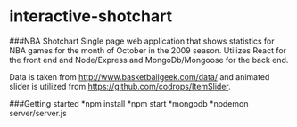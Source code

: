# interactive-shotchart
###NBA Shotchart
Single page web application that shows statistics for NBA games for the month of October in the 2009 season. Utilizes React for the front end and Node/Express and MongoDb/Mongoose for the back end. 

Data is taken from http://www.basketballgeek.com/data/ and animated slider is utilized from https://github.com/codrops/ItemSlider.

###Getting started
*npm install
*npm start
*mongodb
*nodemon server/server.js